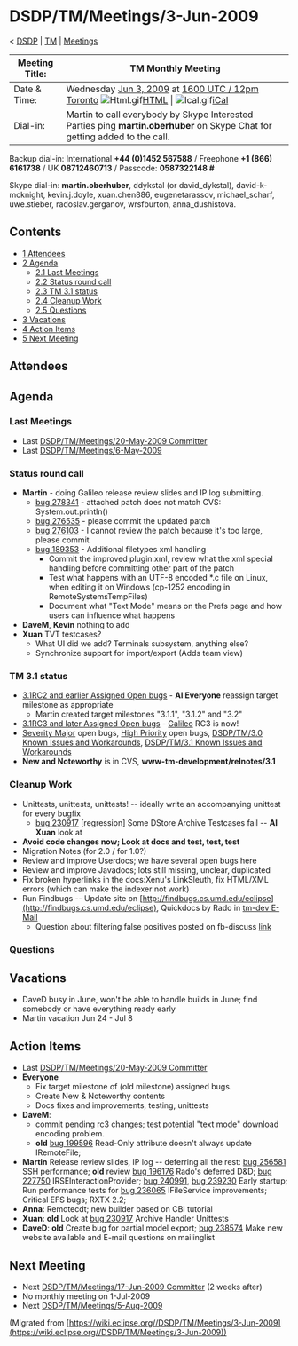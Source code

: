 

DSDP/TM/Meetings/3-Jun-2009
===========================

< [DSDP](/DSDP "DSDP")‎ | [TM](/DSDP/TM "DSDP/TM")‎ | [Meetings](/DSDP/TM/Meetings "DSDP/TM/Meetings")

| Meeting Title: | **TM Monthly Meeting** |
| --- | --- |
| Date & Time: | Wednesday [Jun 3, 2009](/index.php?title=Jun_3,_2009&action=edit&redlink=1 "Jun 3, 2009 (page does not exist)") at [1600 UTC / 12pm Toronto](http://www.timeanddate.com/worldclock/fixedtime.html?month=6&day=3&year=2009&hour=16&min=00&sec=0&p1=0)   ![Html.gif](https://raw.githubusercontent.com/wiki/eclipse-datatools/.github/images/Html.gif)[HTML](http://www.google.com/calendar/embed?src=vn70im36r00qeusu8nme50cils@group.calendar.google.com&ctz=Canada/Toronto) \| ![Ical.gif](https://raw.githubusercontent.com/wiki/eclipse-datatools/.github/images/Ical.gif)[iCal](http://www.google.com/calendar/ical/vn70im36r00qeusu8nme50cils@group.calendar.google.com/public/basic.ics) |
| Dial-in: | Martin to call everybody by Skype   Interested Parties ping **martin.oberhuber** on Skype Chat for getting added to the call. |

Backup dial-in: International **+44 (0)1452 567588** / Freephone **+1 (866) 6161738** / UK **08712460713** / Passcode: **0587322148 #**

Skype dial-in: **martin.oberhuber**, ddykstal (or david\_dykstal), david-k-mcknight, kevin.j.doyle, xuan.chen886, eugenetarassov, michael\_scharf, uwe.stieber, radoslav.gerganov, wrsfburton, anna_dushistova.  

Contents
--------

*   [1 Attendees](#Attendees)
*   [2 Agenda](#Agenda)
    *   [2.1 Last Meetings](#Last-Meetings)
    *   [2.2 Status round call](#Status-round-call)
    *   [2.3 TM 3.1 status](#TM-3.1-status)
    *   [2.4 Cleanup Work](#Cleanup-Work)
    *   [2.5 Questions](#Questions)
*   [3 Vacations](#Vacations)
*   [4 Action Items](#Action-Items)
*   [5 Next Meeting](#Next-Meeting)

Attendees
---------

Agenda
------

### Last Meetings

*   Last [DSDP/TM/Meetings/20-May-2009 Committer](/DSDP/TM/Meetings/20-May-2009_Committer "DSDP/TM/Meetings/20-May-2009 Committer")
*   Last [DSDP/TM/Meetings/6-May-2009](/DSDP/TM/Meetings/6-May-2009 "DSDP/TM/Meetings/6-May-2009")

### Status round call

*   **Martin** \- doing Galileo release review slides and IP log submitting.
    *   [bug 278341](https://bugs.eclipse.org/bugs/show_bug.cgi?id=278341) \- attached patch does not match CVS: System.out.println()
    *   [bug 276535](https://bugs.eclipse.org/bugs/show_bug.cgi?id=276535) \- please commit the updated patch
    *   [bug 276103](https://bugs.eclipse.org/bugs/show_bug.cgi?id=276103) \- I cannot review the patch because it's too large, please commit
    *   [bug 189353](https://bugs.eclipse.org/bugs/show_bug.cgi?id=189353) \- Additional filetypes xml handling
        *   Commit the improved plugin.xml, review what the xml special handling before committing other part of the patch
        *   Test what happens with an UTF-8 encoded *.c file on Linux, when editing it on Windows (cp-1252 encoding in RemoteSystemsTempFiles)
        *   Document what "Text Mode" means on the Prefs page and how users can influence what happens
*   **DaveM**, **Kevin** nothing to add
*   **Xuan** TVT testcases?
    *   What UI did we add? Terminals subsystem, anything else?
    *   Synchronize support for import/export (Adds team view)

### TM 3.1 status

*   [3.1RC2 and earlier Assigned Open bugs](https://bugs.eclipse.org/bugs/buglist.cgi?query_format=advanced&product=Target+Management&target_milestone=3.0&target_milestone=3.0.1&target_milestone=3.0.2&target_milestone=3.1+M2&target_milestone=3.1+M3&target_milestone=3.1+M4&target_milestone=3.1+M5&target_milestone=3.1+M6&target_milestone=3.1+M7&target_milestone=3.1+RC1&target_milestone=3.1+RC2&bug_status=UNCONFIRMED&bug_status=NEW&bug_status=ASSIGNED&bug_status=REOPENED&cmdtype=doit) \- **AI Everyone** reassign target milestone as appropriate
    *   Martin created target milestones "3.1.1", "3.1.2" and "3.2"
*   [3.1RC3 and later Assigned Open bugs](https://bugs.eclipse.org/bugs/buglist.cgi?query_format=advanced&product=Target+Management&target_milestone=3.1+RC3&target_milestone=3.1+RC4&target_milestone=3.1&bug_status=UNCONFIRMED&bug_status=NEW&bug_status=ASSIGNED&bug_status=REOPENED&cmdtype=doit) \- [Galileo](/Galileo "Galileo") RC3 is now!
*   [Severity Major](https://bugs.eclipse.org/bugs/buglist.cgi?query_format=advanced&classification=DSDP&product=Target+Management&bug_status=UNCONFIRMED&bug_status=NEW&bug_status=ASSIGNED&bug_status=REOPENED&bug_severity=blocker&bug_severity=critical&bug_severity=major&cmdtype=doit) open bugs, [High Priority](https://bugs.eclipse.org/bugs/buglist.cgi?query_format=advanced&classification=DSDP&product=Target+Management&bug_status=UNCONFIRMED&bug_status=NEW&bug_status=ASSIGNED&bug_status=REOPENED&cmdtype=doit&field0-0-0=priority&type0-0-0=regexp&value0-0-0=P%5B12%5D&field0-0-1=bug_severity&type0-0-1=regexp&value0-0-1=blocker%7Ccritical%7Cmajor) open bugs, [DSDP/TM/3.0 Known Issues and Workarounds](/DSDP/TM/3.0_Known_Issues_and_Workarounds "DSDP/TM/3.0 Known Issues and Workarounds"), [DSDP/TM/3.1 Known Issues and Workarounds](/DSDP/TM/3.1_Known_Issues_and_Workarounds "DSDP/TM/3.1 Known Issues and Workarounds")
*   **New and Noteworthy** is in CVS, **www-tm-development/relnotes/3.1**

  

### Cleanup Work

*   Unittests, unittests, unittests! -- ideally write an accompanying unittest for every bugfix
    *   [bug 230917](https://bugs.eclipse.org/bugs/show_bug.cgi?id=230917) \[regression\] Some DStore Archive Testcases fail -- **AI Xuan** look at
*   **Avoid code changes now; Look at docs and test, test, test**
*   Migration Notes (for 2.0 / for 1.0?)
*   Review and improve Userdocs; we have several open bugs here
*   Review and improve Javadocs; lots still missing, unclear, duplicated
*   Fix broken hyperlinks in the docs:Xenu's LinkSleuth, fix HTML/XML errors (which can make the indexer not work)
*   Run Findbugs -- Update site on [http://findbugs.cs.umd.edu/eclipse](http://findbugs.cs.umd.edu/eclipse), Quickdocs by Rado in [tm-dev E-Mail](http://dev.eclipse.org/mhonarc/lists/dsdp-tm-dev/msg01869.html)
    *   Question about filtering false positives posted on fb-discuss [link](https://mailman.cs.umd.edu/pipermail/findbugs-discuss/2008-May/002374.html)

  

### Questions

Vacations
---------

*   DaveD busy in June, won't be able to handle builds in June; find somebody or have everything ready early
*   Martin vacation Jun 24 - Jul 8

Action Items
------------

*   Last [DSDP/TM/Meetings/20-May-2009 Committer](/DSDP/TM/Meetings/20-May-2009_Committer "DSDP/TM/Meetings/20-May-2009 Committer")
*   **Everyone**
    *   Fix target milestone of (old milestone) assigned bugs.
    *   Create New & Noteworthy contents
    *   Docs fixes and improvements, testing, unittests
*   **DaveM**:
    *   commit pending rc3 changes; test potential "text mode" download encoding problem.
    *   **old** [bug 199596](https://bugs.eclipse.org/bugs/show_bug.cgi?id=199596) Read-Only attribute doesn't always update IRemoteFile;
*   **Martin** Release review slides, IP log -- deferring all the rest: [bug 256581](https://bugs.eclipse.org/bugs/show_bug.cgi?id=256581) SSH performance; **old** review [bug 196176](https://bugs.eclipse.org/bugs/show_bug.cgi?id=196176) Rado's deferred D&D; [bug 227750](https://bugs.eclipse.org/bugs/show_bug.cgi?id=227750) IRSEInteractionProvider; [bug 240991](https://bugs.eclipse.org/bugs/show_bug.cgi?id=240991), [bug 239230](https://bugs.eclipse.org/bugs/show_bug.cgi?id=239230) Early startup; Run performance tests for [bug 236065](https://bugs.eclipse.org/bugs/show_bug.cgi?id=236065) IFileService improvements; Critical EFS bugs; RXTX 2.2;
*   **Anna**: Remotecdt; new builder based on CBI tutorial
*   **Xuan**: **old** Look at [bug 230917](https://bugs.eclipse.org/bugs/show_bug.cgi?id=230917) Archive Handler Unittests
*   **DaveD**: **old** Create bug for partial model export; [bug 238574](https://bugs.eclipse.org/bugs/show_bug.cgi?id=238574) Make new website available and E-mail questions on mailinglist

Next Meeting
------------

*   Next [DSDP/TM/Meetings/17-Jun-2009 Committer](/DSDP/TM/Meetings/17-Jun-2009_Committer "DSDP/TM/Meetings/17-Jun-2009 Committer") (2 weeks after)
*   No monthly meeting on 1-Jul-2009
*   Next [DSDP/TM/Meetings/5-Aug-2009](/DSDP/TM/Meetings/5-Aug-2009 "DSDP/TM/Meetings/5-Aug-2009")


(Migrated from [https://wiki.eclipse.org//DSDP/TM/Meetings/3-Jun-2009](https://wiki.eclipse.org//DSDP/TM/Meetings/3-Jun-2009))
